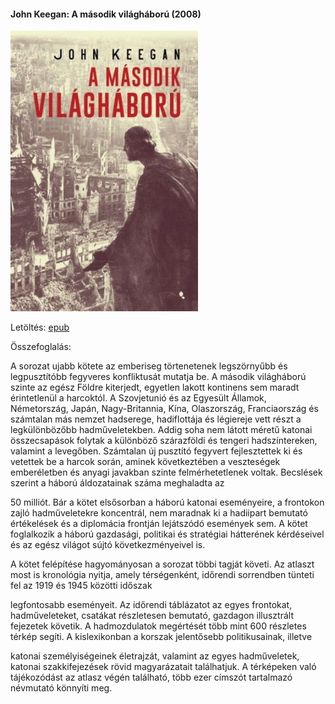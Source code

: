 #### <a name="id_997">John Keegan: A második világháború (2008)</a>
<img src="https://github.com/BercziSandor/calibre_lib/raw/main/John%20Keegan/A%20masodik%20vilaghaboru%20%28997%29/cover.jpg" alt="cover" width="300"/>

Letöltés: [epub](https://github.com/BercziSandor/calibre_lib/raw/main/John%20Keegan/A%20masodik%20vilaghaboru%20%28997%29/A%20masodik%20vilaghaboru%20-%20John%20Keegan.epub)

Összefoglalás:
<div><p class="description">A sorozat ujabb kötete az emberiseg törtenetenek legszörnyűbb és legpusztítóbb fegyveres konfliktusát mutatja be. A második világháború szinte az egész Földre kiterjedt, egyetlen lakott kontinens sem maradt érintetlenül a harcoktól. A Szovjetunió és az Egyesült Államok, Németország, Japán, Nagy-Britannia, Kína, Olaszország, Franciaország és számtalan más nemzet hadserege, hadiflottája és légiereje vett részt a legkülönbözőbb hadműveletekben. Addig soha nem látott méretű katonai összecsapások folytak a különböző szárazföldi és tengeri hadszíntereken, valamint a levegőben. Számtalan új pusztító fegyvert fejlesztettek ki és vetettek be a harcok során, aminek következtében a veszteségek emberéletben és anyagi javakban szinte felmérhetetlenek voltak. Becslések szerint a háború áldozatainak száma meghaladta az</p>
<p class="description">50 milliót. Bár a kötet elsősorban a háború katonai eseményeire, a frontokon zajló hadműveletekre koncentrál, nem maradnak ki a hadiipart bemutató értékelések és a diplomácia frontján lejátszódó események sem. A kötet foglalkozik a háború gazdasági, politikai és stratégiai hátterének kérdéseivel és az egész világot sújtó következményeivel is.</p>
<p class="description">A kötet felépítése hagyományosan a sorozat többi tagját követi. Az atlaszt most is kronológia nyitja, amely térségenként, időrendi sorrendben tünteti fel az 1919 és 1945 közötti időszak</p>
<p class="description">legfontosabb eseményeit. Az időrendi táblázatot az egyes frontokat, hadműveleteket, csatákat részletesen bemutató, gazdagon illusztrált fejezetek követik. A hadmozdulatok megértését több mint 600 részletes térkép segíti. A kislexikonban a korszak jelentősebb politikusainak, illetve</p>
<p class="description">katonai személyiségeinek életrajzát, valamint az egyes hadműveletek, katonai szakkifejezések rövid magyarázatait találhatjuk. A térképeken való tájékozódást az atlasz végén található, több ezer címszót tartalmazó névmutató könnyíti meg.</p></div>

